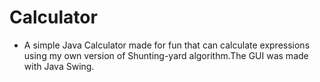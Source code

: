 # Calculator
* A simple Java Calculator made for fun that can calculate expressions using my own version of Shunting-yard 
 algorithm.The GUI was made with Java Swing.
